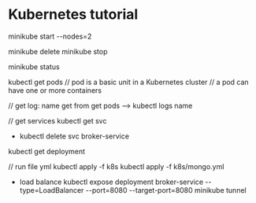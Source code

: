 # Kubernetes tutorial

minikube start --nodes=2

minikube delete
minikube stop

minikube status

kubectl get pods
// pod is a basic unit in a Kubernetes cluster
// a pod can have one or more containers

// get log: name get from get pods
--> kubectl logs name

// get services
kubectl get svc  
+ kubectl delete svc broker-service

kubectl get deployment  

// run file yml
kubectl apply -f k8s
kubectl apply -f k8s/mongo.yml


- load balance
kubectl expose deployment broker-service --type=LoadBalancer --port=8080 --target-port=8080
minikube tunnel

